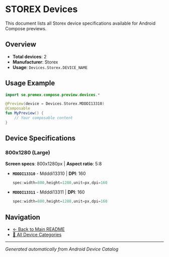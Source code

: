 # STOREX Devices

This document lists all Storex device specifications available for Android Compose previews.

## Overview

- **Total devices**: 2
- **Manufacturer**: Storex
- **Usage**: `Devices.Storex.DEVICE_NAME`

## Usage Example

```kotlin
import se.premex.compose.preview.devices.*

@Preview(device = Devices.Storex.MDDDI13310)
@Composable
fun MyPreview() {
    // Your composable content
}
```

## Device Specifications

### 800x1280 (Large)

**Screen specs**: 800x1280px | **Aspect ratio**: 5:8

- **`MDDDI13310`** - Mdddi13310 | **DPI**: 160
  ```kotlin
  spec:width=800,height=1280,unit=px,dpi=160
  ```

- **`MDDDI13311`** - Mdddi13311 | **DPI**: 160
  ```kotlin
  spec:width=800,height=1280,unit=px,dpi=160
  ```

## Navigation

- [← Back to Main README](../../README.md)
- [📱 All Device Categories](../README.md)

---
*Generated automatically from Android Device Catalog*
